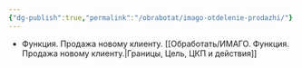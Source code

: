 ```yaml
---
{"dg-publish":true,"permalink":"/obrabotat/imago-otdelenie-prodazhi/"}
---
```


- Функция. Продажа новому клиенту. [[Обработать/ИМАГО. Функция. Продажа новому клиенту.\|Границы, Цель, ЦКП и действия]]